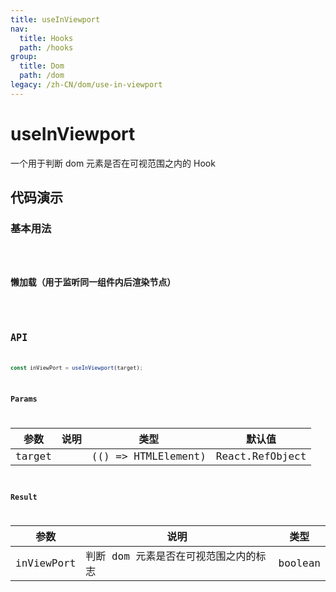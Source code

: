 ```yaml
---
title: useInViewport
nav:
  title: Hooks
  path: /hooks
group:
  title: Dom
  path: /dom
legacy: /zh-CN/dom/use-in-viewport
---
```


# useInViewport

一个用于判断 dom 元素是否在可视范围之内的 Hook

## 代码演示

### 基本用法

<code src="./demo/demo1.tsx" />

### 懒加载（用于监听同一组件内后渲染节点）

<code src="./demo/demo2.tsx" />

## API

```ts
const inViewPort = useInViewport(target);
```

### Params

| 参数    | 说明                                         | 类型                   | 默认值 |
|---------|----------------------------------------------|------------------------|--------|
| target |  | (() => HTMLElement) | React.RefObject | - |

### Result

| 参数     | 说明                                     | 类型       |
|----------|------------------------------------------|------------|
| inViewPort  | 判断 dom 元素是否在可视范围之内的标志       | boolean    |
